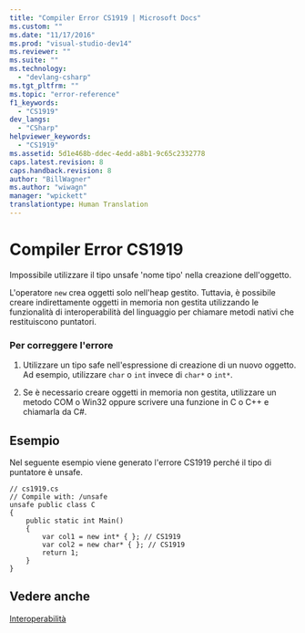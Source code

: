 ```yaml
---
title: "Compiler Error CS1919 | Microsoft Docs"
ms.custom: ""
ms.date: "11/17/2016"
ms.prod: "visual-studio-dev14"
ms.reviewer: ""
ms.suite: ""
ms.technology: 
  - "devlang-csharp"
ms.tgt_pltfrm: ""
ms.topic: "error-reference"
f1_keywords: 
  - "CS1919"
dev_langs: 
  - "CSharp"
helpviewer_keywords: 
  - "CS1919"
ms.assetid: 5d1e468b-ddec-4edd-a8b1-9c65c2332778
caps.latest.revision: 8
caps.handback.revision: 8
author: "BillWagner"
ms.author: "wiwagn"
manager: "wpickett"
translationtype: Human Translation
---
```

# Compiler Error CS1919
Impossibile utilizzare il tipo unsafe 'nome tipo' nella creazione dell'oggetto.  
  
 L'operatore `new` crea oggetti solo nell'heap gestito.  Tuttavia, è possibile creare indirettamente oggetti in memoria non gestita utilizzando le funzionalità di interoperabilità del linguaggio per chiamare metodi nativi che restituiscono puntatori.  
  
### Per correggere l'errore  
  
1.  Utilizzare un tipo safe nell'espressione di creazione di un nuovo oggetto.  Ad esempio, utilizzare `char` o `int` invece di `char*` o `int*`.  
  
2.  Se è necessario creare oggetti in memoria non gestita, utilizzare un metodo COM o Win32 oppure scrivere una funzione in C o C\+\+ e chiamarla da C\#.  
  
## Esempio  
 Nel seguente esempio viene generato l'errore CS1919 perché il tipo di puntatore è unsafe.  
  
```  
// cs1919.cs  
// Compile with: /unsafe  
unsafe public class C  
{  
    public static int Main()  
    {  
        var col1 = new int* { }; // CS1919  
        var col2 = new char* { }; // CS1919  
        return 1;  
    }  
}  
```  
  
## Vedere anche  
 [Interoperabilità](../../../csharp/programming-guide/interop/interoperability.md)